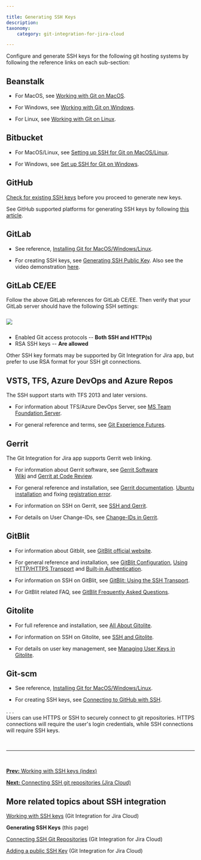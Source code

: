```yaml
---

title: Generating SSH Keys
description:
taxonomy:
    category: git-integration-for-jira-cloud

---
```


Configure and generate SSH keys for the following git hosting systems by following the reference links on each sub-section:

## Beanstalk

*   For MacOS, see [Working with Git on MacOS](http://guides.beanstalkapp.com/version-control/git-on-mac.html).

*   For Windows, see [Working with Git on Windows](http://guides.beanstalkapp.com/version-control/git-on-windows.html).

*   For Linux, see [Working with Git on Linux](http://guides.beanstalkapp.com/version-control/git-on-linux.html).

## Bitbucket

*   For MacOS/Linux, see [Setting up SSH for Git on MacOS/Linux](https://support.atlassian.com/bitbucket-cloud/docs/set-up-an-ssh-key/#Set-up-SSH-on-macOS-Linux).

*   For Windows, see [Set up SSH for Git on Windows](https://support.atlassian.com/bitbucket-cloud/docs/set-up-an-ssh-key/).

## GitHub

[Check for existing SSH keys](https://docs.github.com/en/authentication/connecting-to-github-with-ssh/checking-for-existing-ssh-keys) before you proceed to generate new keys.

See GitHub supported platforms for generating SSH keys by following [this article](https://docs.github.com/en/authentication/connecting-to-github-with-ssh/generating-a-new-ssh-key-and-adding-it-to-the-ssh-agent).

## GitLab

*   See reference, [Installing Git for MacOS/Windows/Linux](https://git-scm.com/book/en/v2/Getting-Started-Installing-Git).

*   For creating SSH keys, see [Generating SSH Public Key](https://docs.gitlab.com/ee/user/ssh.html). Also see the video demonstration [here](https://about.gitlab.com/blog/2014/03/04/add-ssh-key-screencast/).

## GitLab CE/EE

Follow the above GitLab references for GitLab CE/EE. Then verify that your GitLab server should have the following SSH settings:

<img src='/wp-content/uploads/gij-gitlab-server-ssh-settings.png' style='margin:25px auto;display:block;' />

*   Enabled Git access protocols -- **Both SSH and HTTP(s)**
*   RSA SSH keys -- **Are allowed**

Other SSH key formats may be supported by Git Integration for Jira app, but prefer to use RSA format for your SSH git connections.

## VSTS, TFS, Azure DevOps and Azure Repos

The SSH support starts with TFS 2013 and later versions.

*   For information about TFS/Azure DevOps Server, see [MS Team Foundation Server](https://azure.microsoft.com/en-us/services/devops/server/).

*   For general reference and terms, see [Git Experience Futures](https://devblogs.microsoft.com/devops/git-experience-futures/).


## Gerrit

The Git Integration for Jira app supports Gerrit web linking.

*   For information about Gerrit software, see [Gerrit Software Wiki](http://en.wikipedia.org/wiki/Gerrit_(software)) and [Gerrit at Code Review](https://code.google.com/p/gerrit/).

*   For general reference and installation, see [Gerrit documentation](https://gerrit-review.googlesource.com/Documentation/). [Ubuntu installation](https://gerrit-review.googlesource.com/Documentation/linux-quickstart.html) and fixing [registration error](https://issues.gerritcodereview.com/issues/40001679).

*   For information on SSH on Gerrit, see [SSH and Gerrit](https://gerrit-documentation.storage.googleapis.com/Documentation/2.11/user-upload.html#_ssh).

*   For details on User Change-IDs, see [Change-IDs in Gerrit](https://git.eclipse.org/r/Documentation/user-changeid.html).

## GitBlit

*   For information about Gitblit, see [GitBlit official website](https://www.gitblit.com/).

*   For general reference and installation, see [GitBlit Configuration](http://gitblit.com/administration.html), [Using HTTP/HTTPS Transport](http://gitblit.com/setup_transport_http.html) and [Built-in Authentication](http://gitblit.com/setup_authentication.html).

*   For information on SSH on GitBlit, see [GitBlit: Using the SSH Transport](http://gitblit.com/setup_transport_ssh.html).

*   For GitBlit related FAQ, see [GitBlit Frequently Asked Questions](http://gitblit.com/faq.html).

## Gitolite

*   For full reference and installation, see [All About Gitolite](https://gitolite.com/gitolite/index.html).

*   For information on SSH on Gitolite, see [SSH and Gitolite](https://gitolite.com/gitolite/ssh.html).

*   For details on user key management, see [Managing User Keys in Gitolite](https://gitolite.com/gitolite/contrib/ukm.html).

## Git-scm

*   See reference, [Installing Git for MacOS/Windows/Linux](https://git-scm.com/book/en/v2/Getting-Started-First-Time-Git-Setup).

*   For creating SSH keys, see [Connecting to GitHub with SSH](https://help.github.com/en/articles/connecting-to-github-with-ssh).

. . .<br>
Users can use HTTPS or SSH to securely connect to git repositories. HTTPS connections will require the user's login credentials, while SSH connections will require SSH keys.

&nbsp;

*   *   *

&nbsp;

[**Prev:** Working with SSH keys (index)](/git-integration-for-jira-cloud/working-with-ssh-keys-gij-cloud)

[**Next:** Connecting SSH git repositories (Jira Cloud)](/git-integration-for-jira-cloud/connecting-ssh-git-repositories-jira-cloud-gij-cloud)

## More related topics about SSH integration

[Working with SSH keys](/git-integration-for-jira-cloud/working-with-ssh-keys-gij-cloud/) (Git Integration for Jira Cloud)

**Generating SSH Keys** (this page)

[Connecting SSH Git Repositories](/git-integration-for-jira-cloud/connecting-ssh-git-repositories-jira-cloud-gij-cloud) (Git Integration for Jira Cloud)

[Adding a public SSH Key](/git-integration-for-jira-cloud/adding-public-ssh-keys-in-git-server-gij-cloud) (Git Integration for Jira Cloud)

